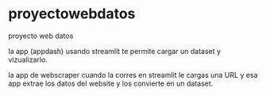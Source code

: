 # proyectowebdatos
proyecto web datos

la app (appdash) usando streamlit te permite cargar un dataset y vizualizarlo.

la app de webscraper cuando la corres en streamlit le cargas una URL y esa app extrae los datos del website y los convierte en un dataset. 
